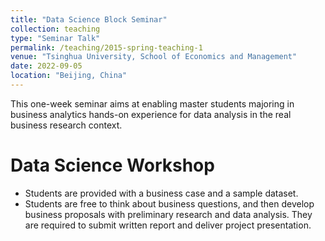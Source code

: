 ```yaml
---
title: "Data Science Block Seminar"
collection: teaching
type: "Seminar Talk"
permalink: /teaching/2015-spring-teaching-1
venue: "Tsinghua University, School of Economics and Management"
date: 2022-09-05
location: "Beijing, China"
---
```


This one-week seminar aims at enabling master students majoring in business analytics hands-on experience for data analysis in the real business research context.

Data Science Workshop
======
- Students are provided with a business case and a sample dataset.
- Students are free to think about business questions, and then develop business proposals with preliminary research and data analysis. They are required to submit written report and deliver project presentation.
